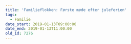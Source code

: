 ```yaml
---
title: 'Familieflokken: Første møde efter juleferien'
tags:
  - Familie
date_start: 2019-01-13T09:00:00
date_end: 2019-01-13T11:00:00
old_id: 7276
---
```


